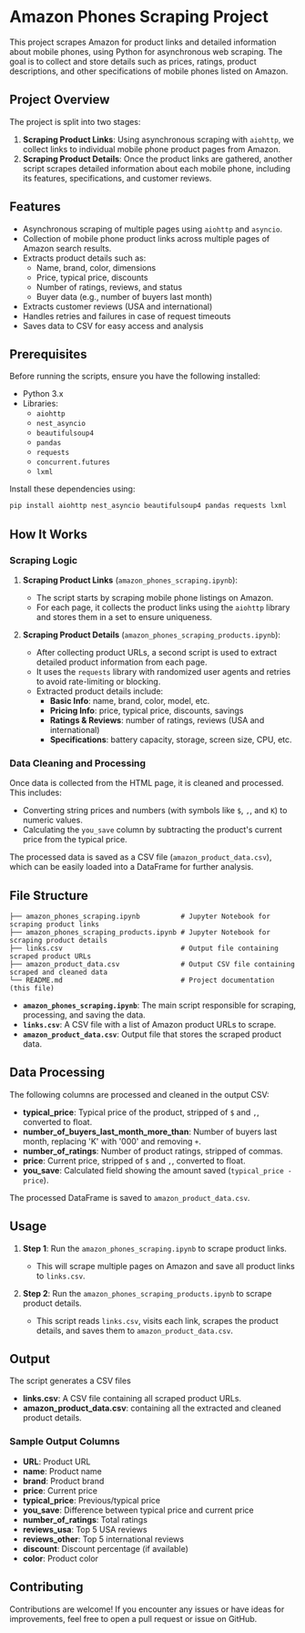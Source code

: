 # Amazon Phones Scraping Project

This project scrapes Amazon for product links and detailed information about mobile phones, using Python for asynchronous web scraping. The goal is to collect and store details such as prices, ratings, product descriptions, and other specifications of mobile phones listed on Amazon.

## Project Overview

The project is split into two stages:

1. **Scraping Product Links**: Using asynchronous scraping with `aiohttp`, we collect links to individual mobile phone product pages from Amazon.
2. **Scraping Product Details**: Once the product links are gathered, another script scrapes detailed information about each mobile phone, including its features, specifications, and customer reviews.

## Features

- Asynchronous scraping of multiple pages using `aiohttp` and `asyncio`.
- Collection of mobile phone product links across multiple pages of Amazon search results.
- Extracts product details such as:
  - Name, brand, color, dimensions
  - Price, typical price, discounts
  - Number of ratings, reviews, and status
  - Buyer data (e.g., number of buyers last month)
- Extracts customer reviews (USA and international)
- Handles retries and failures in case of request timeouts
- Saves data to CSV for easy access and analysis

## Prerequisites

Before running the scripts, ensure you have the following installed:

- Python 3.x
- Libraries:
  - `aiohttp`
  - `nest_asyncio`
  - `beautifulsoup4`
  - `pandas`
  - `requests`
  - `concurrent.futures`
  - `lxml`

Install these dependencies using:

```bash
pip install aiohttp nest_asyncio beautifulsoup4 pandas requests lxml
```

## How It Works

### Scraping Logic

1. **Scraping Product Links** (`amazon_phones_scraping.ipynb`): 
    - The script starts by scraping mobile phone listings on Amazon.
    - For each page, it collects the product links using the `aiohttp` library and stores them in a set to ensure uniqueness.

2. **Scraping Product Details** (`amazon_phones_scraping_products.ipynb`):
    - After collecting product URLs, a second script is used to extract detailed product information from each page.
    - It uses the `requests` library with randomized user agents and retries to avoid rate-limiting or blocking.
    - Extracted product details include:
      - **Basic Info**: name, brand, color, model, etc.
      - **Pricing Info**: price, typical price, discounts, savings
      - **Ratings & Reviews**: number of ratings, reviews (USA and international)
      - **Specifications**: battery capacity, storage, screen size, CPU, etc.



### Data Cleaning and Processing

Once data is collected from the HTML page, it is cleaned and processed. This includes:
- Converting string prices and numbers (with symbols like `$`, `,`, and `K`) to numeric values.
- Calculating the `you_save` column by subtracting the product's current price from the typical price.

The processed data is saved as a CSV file (`amazon_product_data.csv`), which can be easily loaded into a DataFrame for further analysis.


## File Structure

```
├── amazon_phones_scraping.ipynb          # Jupyter Notebook for scraping product links
├── amazon_phones_scraping_products.ipynb # Jupyter Notebook for scraping product details
├── links.csv                             # Output file containing scraped product URLs
├── amazon_product_data.csv               # Output CSV file containing scraped and cleaned data
└── README.md                             # Project documentation (this file)
```

- **`amazon_phones_scraping.ipynb`**: The main script responsible for scraping, processing, and saving the data.
- **`links.csv`**: A CSV file with a list of Amazon product URLs to scrape.
- **`amazon_product_data.csv`**: Output file that stores the scraped product data.


## Data Processing

The following columns are processed and cleaned in the output CSV:

- **typical_price**: Typical price of the product, stripped of `$` and `,`, converted to float.
- **number_of_buyers_last_month_more_than**: Number of buyers last month, replacing 'K' with '000' and removing `+`.
- **number_of_ratings**: Number of product ratings, stripped of commas.
- **price**: Current price, stripped of `$` and `,`, converted to float.
- **you_save**: Calculated field showing the amount saved (`typical_price - price`).

The processed DataFrame is saved to `amazon_product_data.csv`.

  
## Usage

1. **Step 1**: Run the `amazon_phones_scraping.ipynb` to scrape product links.
   - This will scrape multiple pages on Amazon and save all product links to `links.csv`.

2. **Step 2**: Run the `amazon_phones_scraping_products.ipynb` to scrape product details.
   - This script reads `links.csv`, visits each link, scrapes the product details, and saves them to `amazon_product_data.csv`.

## Output

The script generates a CSV files
- **links.csv**: A CSV file containing all scraped product URLs.
- **amazon_product_data.csv**: containing all the extracted and cleaned product details.

### Sample Output Columns
- **URL**: Product URL
- **name**: Product name
- **brand**: Product brand
- **price**: Current price
- **typical_price**: Previous/typical price
- **you_save**: Difference between typical price and current price
- **number_of_ratings**: Total ratings
- **reviews_usa**: Top 5 USA reviews
- **reviews_other**: Top 5 international reviews
- **discount**: Discount percentage (if available)
- **color**: Product color

## Contributing

Contributions are welcome! If you encounter any issues or have ideas for improvements, feel free to open a pull request or issue on GitHub.


